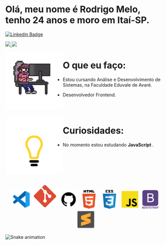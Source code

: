 <h1>Olá, meu nome é Rodrigo Melo, tenho 24 anos e moro em Itaí-SP. </h1>

[![Linkedin Badge](https://img.shields.io/badge/-LinkedIn-blue?style=flat-square&logo=Linkedin&logoColor=white&link=https://www.linkedin.com/in/rodrigo-melo-313a87142)](https://www.linkedin.com/in/rodrigo-melo-313a87142)
 
<div>
  <a align="center" href="https://github.com/Rodrigomelo220">
    <img height="160em" src="https://github-readme-stats.vercel.app/api?username=Rodrigomelo220&show_icons=true&theme=dracula&include_all_commits=true&count_private=true"/>
    <img height="160em" src="https://github-readme-stats.vercel.app/api/top-langs/?username=Rodrigomelo220&layout=compact&langs_count=7&theme=dracula"/>
  </a>
</div>

 <img align="left" src="https://github.com/Rodrigomelo220/Rodrigomelo220/blob/main/.github/images/Gif/dev.gif" alt="Dev" height="180"/> <h1>O que eu faço:</h1>

- Estou cursando Análise e Desenvolvimento de Sistemas, na Faculdade Eduvale de Avaré.

- Desenvolvedor Frontend.

</br>
</br>

<img align="left" src="https://github.com/Rodrigomelo220/Rodrigomelo220/blob/main/.github/images/Gif/lampada.gif" alt="pcPixel" height="180"/> <h1> Curiosidades: </h1>

- No momento estou estudando <strong> JavaScript </strong>.

<br>
<br>
<br>
<br>

<br>
 
 <p align="center">
 
</p>

<p align="center">
 <img src="https://github.com/Rodrigomelo220/Rodrigomelo220/blob/main/.github/images/Icons/vsCode.png" alt="VSCode" height="60"/>
 <img src="https://github.com/Rodrigomelo220/Rodrigomelo220/blob/main/.github/images/Icons/git.png" alt="Git" height="80"/>
 <img src="https://github.com/Rodrigomelo220/Rodrigomelo220/blob/main/.github/images/Icons/github.png" alt="Github" height="60"/>
 <img src="https://github.com/Rodrigomelo220/Rodrigomelo220/blob/main/.github/images/Icons/html5b.png" alt="HTML" height="60"/>
 <img src="https://github.com/Rodrigomelo220/Rodrigomelo220/blob/main/.github/images/Icons/cssb.png" alt="CSS" height="60"/>
 <img src="https://github.com/Rodrigomelo220/Rodrigomelo220/blob/main/.github/images/Icons/js.png" alt="Javascript" height="60"/>
 <img src="https://github.com/Rodrigomelo220/Rodrigomelo220/blob/main/.github/images/Icons/bootstrap.png" alt="Bootstrap" height="60"/>
 <img src="https://github.com/Rodrigomelo220/Rodrigomelo220/blob/main/.github/images/Icons/sublimeText.png" alt="Sublime" height="60"/>
 </p>
  
  <a href="https://github.com/Rodrigomelo220/rafaballerini/blob/output/github-contribution-grid-snake.svg"><a>
  
 ![Snake animation](https://github.com/Rodrigomelo220/rafaballerini/blob/output/github-contribution-grid-snake.svg)
